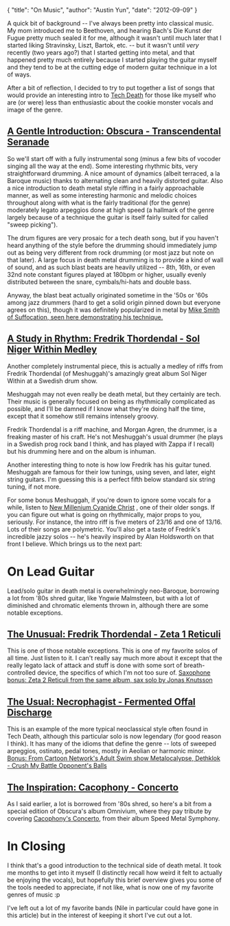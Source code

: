 {
    "title": "On Music",
    "author": "Austin Yun",
    "date": "2012-09-09"
}

A quick bit of background -- I've always been pretty into classical music. My
mom introduced me to Beethoven, and hearing Bach's Die Kunst der Fugue pretty
much sealed it for me, although it wasn't until much later that I started liking
Stravinsky, Liszt, Bartok, etc. -- but it wasn't until *very* recently (two
years ago?) that I started getting into metal, and that happened pretty much
entirely because I started playing the guitar myself and they tend to be at the
cutting edge of modern guitar technique in a lot of ways.

After a bit of reflection, I decided to try to put together a list of songs that
would provide an interesting intro to [Tech Death][tdm] for those like myself
who are (or were) less than enthusiastic about the cookie monster vocals and
image of the genre.

## [A Gentle Introduction: Obscura - Transcendental Seranade][seranade]

So we'll start off with a fully instrumental song (minus a few bits of vocoder
singing all the way at the end). Some interesting rhythmic bits, very
straightforward drumming. A nice amount of dynamics (albeit terraced, a la
Baroque music) thanks to alternating clean and heavily distorted guitar. Also a
nice introduction to death metal style riffing in a fairly approachable manner,
as well as some interesting harmonic and melodic choices throughout along with
what is the fairly traditional (for the genre) moderately legato arpeggios done
at high speed (a hallmark of the genre largely because of a technique the guitar
is itself fairly suited for called "sweep picking").

The drum figures are very prosaic for a tech death song, but if you haven't
heard anything of the style before the drumming should immediately jump out as
being very different from rock drumming (or most jazz but note on that later). A
large focus in death metal drumming is to provide a kind of wall of sound, and
as such blast beats are heavily utilized -- 8th, 16th, or even 32nd note
constant figures played at 180bpm or higher, usually evenly distributed between
the snare, cymbals/hi-hats and double bass.

Anyway, the blast beat actually originated sometime in the '50s or '60s among
jazz drummers (hard to get a solid origin pinned down but everyone agrees on
this), though it was definitely popularized in metal by [Mike Smith of
Suffocation, seen here demonstrating his technique.][mikesmith]

## [A Study in Rhythm: Fredrik Thordendal - Sol Niger Within Medley][snw]

Another completely instrumental piece, this is actually a medley of riffs from
Fredrik Thordendal (of Meshuggah)'s amazingly great album Sol Niger Within at a
Swedish drum show.

Meshuggah may not even really be death metal, but they certainly are tech. Their
music is generally focused on being as rhythmically complicated as possible, and
I'll be damned if I know what they're doing half the time, except that it
somehow still remains intensely groovy.

Fredrik Thordendal is a riff machine, and Morgan Agren, the drummer, is a
freaking master of his craft. He's not Meshuggah's usual drummer (he plays in a
Swedish prog rock band I think, and has played with Zappa if I recall) but his
drumming here and on the album is inhuman.

Another interesting thing to note is how low Fredrik has his guitar tuned.
Meshuggah are famous for their low tunings, using seven, and later, eight string
guitars. I'm guessing this is a perfect fifth below standard six string tuning,
if not more.

For some bonus Meshuggah, if you're down to ignore some vocals for a while,
listen to [New Millenium Cyanide Christ][nmcc] , one of their older songs. If
you can figure out what is going on rhythmically, major props to you, seriously.
For instance, the intro riff is five meters of 23/16 and one of 13/16. Lots of
their songs are polymetric.  You'll also get a taste of Fredrik's incredible
jazzy solos -- he's heavily inspired by Alan Holdsworth on that front I believe.
Which brings us to the next part:

# On Lead Guitar

Lead/solo guitar in death metal is overwhelmingly neo-Baroque, borrowing a lot
from '80s shred guitar, like Yngwie Malmsteen, but with a lot of diminished and
chromatic elements thrown in, although there are some notable exceptions.

## [The Unusual: Fredrik Thordendal - Zeta 1 Reticuli][z1r]

This is one of those notable exceptions. This is one of my favorite solos of all
time. Just listen to it. I can't really say much more about it except that the
really legato lack of attack and stuff is done with some sort of
breath-controlled device, the specifics of which I'm not too sure of. [Saxophone
bonus: Zeta 2 Reticuli from the same album, sax solo by Jonas Knutsson][z2r]

## [The Usual: Necrophagist - Fermented Offal Discharge][fod]

This is an example of the more typical neoclassical style often found in Tech
Death, although this particular solo is now legendary (for good reason I think).
It has many of the idioms that define the genre -- lots of sweeped arpeggios,
ostinato, pedal tones, mostly in Aeolian or harmonic minor. [Bonus: From Cartoon
Network's Adult Swim show Metalocalypse, Dethklok - Crush My Battle Opponent's
Balls][dethklok]

## [The Inspiration: Cacophony - Concerto][obscon]

As I said earlier, a lot is borrowed from '80s shred, so here's a bit from a
special edition of Obscura's album Omnivium, where they pay tribute by covering
[Cacophony's Concerto][concerto], from their album Speed Metal Symphony.

# In Closing

I think that's a good introduction to the technical side of death metal. It took
me months to get into it myself (I distinctly recall how weird it felt to
actually be enjoying the vocals), but hopefully this brief overview gives you
some of the tools needed to appreciate, if not like, what is now one of my
favorite genres of music :p

I've left out a lot of my favorite bands (Nile in particular could have gone in
this article) but in the interest of keeping it short I've cut out a lot.

[tdm]: http://en.wikipedia.org/wiki/Technical_death_metal
[seranade]: http://www.youtube.com/watch?v=pEsgYzK7q4A
[mikesmith]: http://www.youtube.com/watch?v=_uoEJJ-7nMk
[snw]: http://www.youtube.com/watch?v=HIdjLw-7Xa0
[nmcc]: http://www.youtube.com/watch?v=XrNR76QwOjM
[z1r]: http://www.youtube.com/watch?v=h0VvCSuUniY
[z2r]: http://www.youtube.com/watch?v=czkVhQz7x6g
[fod]: http://www.youtube.com/watch?v=CZfoooMROVE
[dethklok]: http://www.youtube.com/watch?v=j3KWohNVNlU
[obscon]: http://www.youtube.com/watch?v=rchgyXR_RvU
[concerto]: http://www.youtube.com/watch?v=PaCn3bLQBM8
